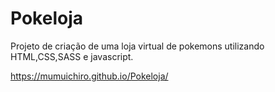 # Pokeloja

Projeto de criação de uma loja virtual de pokemons utilizando HTML,CSS,SASS e javascript.

https://mumuichiro.github.io/Pokeloja/
